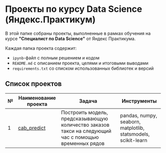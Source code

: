 # Проекты по курсу Data Science (Яндекс.Практикум)

В этой папке собраны проекты, выполненные в рамках обучения на курсе **"Специалист по Data Science"** от Яндекс Практикума.

Каждая папка проекта содержит:
- `ipynb`-файл с полным решением и кодом
- `README.md` с описанием проекта, целями и итоговыми выводами
- `requirements.txt` со списком использованных библиотек и версий

## Список проектов

| № | Наименование проекта | Задача | Инструменты |
|---|----------------------|--------|-------------|
|1|[cab_predict](https://github.com/RvotaEnota/yap_projects/tree/main/cab_predict)|Построить модель, предсказывающую количество заказов такси на следующий час с помощью временных рядов|pandas, numpy, seaborn, matplotlib, statsmodels, scikit-learn|

